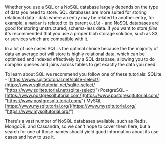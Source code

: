 Whether you use a SQL or a NoSQL database largely depends on the type of data you need to store. SQL databases are more suited for storing relational data - data where an entry may be related to another entry, for example, a `Member` is related to its parent `Guild` - and NoSQL databases are good for storing unstructured, schema-less data. If you want to store _files_ it's recommended that you use a proper blob storage solution, such as S3, or services which are compatible with it.

In a lot of use cases SQL is the optimal choice because the the majority of data an average bot will store is highly relational data, which can be optimised and indexed effectively by a SQL database, allowing you to do complex queries and joins across tables to get exactly the data you need.

To learn about SQL we recommend you follow one of these tutorials:
SQLite - [https://www.sqlitetutorial.net/sqlite-select/](https://www.sqlitetutorial.net/sqlite-select/ "https://www.sqlitetutorial.net/sqlite-select/")
PostgreSQL - [https://www.postgresqltutorial.com/](https://www.postgresqltutorial.com/ "https://www.postgresqltutorial.com/")
MySQL - [https://www.mysqltutorial.org/](https://www.mysqltutorial.org/ "https://www.mysqltutorial.org/")

There's a vast number of NoSQL databases available, such as Redis, MongoDB, and Cassandra, so we can't hope to cover them here, but a search for one of those names should yield good information about its use cases and how to use it.
